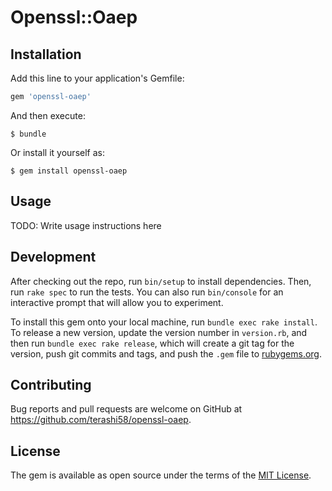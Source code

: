 # Openssl::Oaep

## Installation

Add this line to your application's Gemfile:

```ruby
gem 'openssl-oaep'
```

And then execute:

    $ bundle

Or install it yourself as:

    $ gem install openssl-oaep

## Usage

TODO: Write usage instructions here

## Development

After checking out the repo, run `bin/setup` to install dependencies. Then, run `rake spec` to run the tests. You can also run `bin/console` for an interactive prompt that will allow you to experiment.

To install this gem onto your local machine, run `bundle exec rake install`. To release a new version, update the version number in `version.rb`, and then run `bundle exec rake release`, which will create a git tag for the version, push git commits and tags, and push the `.gem` file to [rubygems.org](https://rubygems.org).

## Contributing

Bug reports and pull requests are welcome on GitHub at https://github.com/terashi58/openssl-oaep.


## License

The gem is available as open source under the terms of the [MIT License](http://opensource.org/licenses/MIT).

